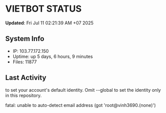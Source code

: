 # VIETBOT STATUS
**Updated**: Fri Jul 11 02:21:39 AM +07 2025

## System Info
- IP: 103.77.172.150
- Uptime: up 5 days, 6 hours, 9 minutes
- Files: 11877

## Last Activity

to set your account's default identity.
Omit --global to set the identity only in this repository.

fatal: unable to auto-detect email address (got 'root@vinh3690.(none)')
